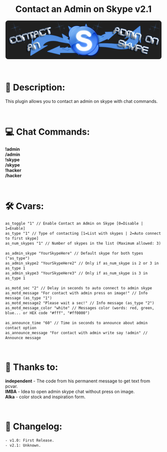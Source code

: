 <h1 align="center">Contact an Admin on Skype v2.1</h1>

<p align="center"><img src="https://github.com/kpuc313/AMXX-Contact_an_Admin_on_Skype/blob/main/preview/logo.png"></p>

<br />

# :page_facing_up: Description:
This plugin allows you to contact an admin on skype with chat commands.

<br />

# :computer: Chat Commands:
**!admin**<br />
**/admin**<br />
**!skype**<br />
**/skype**<br />
**!hacker**<br />
**/hacker**

<br />

# :hammer_and_wrench: Cvars:
```
as_toggle "1" // Enable Contact an Admin on Skype [0=Disable | 1=Enable]
as_type "1" // Type of contacting [1=List with skypes | 2=Auto connect to first skype]
as_num_skypes "1" // Number of skypes in the list (Maximum allowed: 3)
	
as_admin_skype "YourSkypeHere" // Default skype for both types ("as_type")
as_admin_skype2 "YourSkypeHere2" // Only if as_num_skype is 2 or 3 in as_type 1
as_admin_skype3 "YourSkypeHere3" // Only if as_num_skype is 3 in as_type 1
	
as_motd_sec "2" // Delay in seconds to auto connect to admin skype
as_motd_message "For contact with admin press on image!" // Info message (as_type "1")
as_motd_message2 "Please wait a sec!" // Info message (as_type "2")
as_motd_message_color "white" // Messages color (words: red, green, blue... or HEX code "#fff", "#ff0000")
	
as_announce_time "60" // Time in seconds to announce about admin contact option
as_announce_message "For contact with admin write say !admin" // Announce message
```

<br />

# :handshake: Thanks to:
**independent** - The code from his permanent message to get text from pcvar.<br />
**IMBA** - Idea to open admin skype chat without press on image.<br />
**Alka** - color stock and inspiration form.

<br />

# :scroll: Changelog:
    - v1.0: First Release.
    - v2.1: Unknown.
